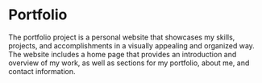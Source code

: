 # Portfolio
The portfolio project is a personal website that showcases my skills, projects, and accomplishments in a visually appealing and organized way. The website includes a home page that provides an introduction and overview of my work, as well as sections for my portfolio, about me, and contact information.
